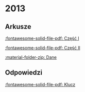 # 2013

## Arkusze

[:fontawesome-solid-file-pdf: Część I](../../../assets/pytania-informatyka-poziom-rozszerzony-czesc-I-matura-2013.pdf)

[:fontawesome-solid-file-pdf: Część II](../../../assets/pytania-informatyka-poziom-rozszerzony-czesc-II-matura-2013.pdf)

[:material-folder-zip: Dane](../../../assets/dane_2013.zip)

## Odpowiedzi

[:fontawesome-solid-file-pdf: Klucz](../../../assets/odpowiedzi-informatyka-poziom-rozszerzony-matura-2013.pdf)
